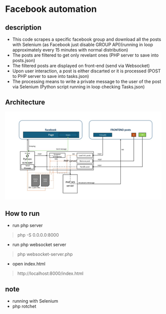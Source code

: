 # Facebook automation
## description
* This code scrapes a specific facebook group and download all the posts with Selenium (as Facebook just disable GROUP API)(running in loop approximately every 15 minutes with normal distribution)
* The posts are filtered to get only revelant ones (PHP server to save into posts.json)
* The filtered posts are displayed on front-end (send via Websocket)
* Upon user interaction, a post is either discarted or it is processed (POST to PHP server to save into tasks.json)
* The processing means to write a private message to the user of the post via Selenium (Python script running in loop checking Tasks.json)

## Architecture
![Alt text](architecture.jpg "Architecture")

## How to run
* run php server
> php -S 0.0.0.0:8000
* run php websocket server
> php websocket-server.php
* open index.html
> http://localhost:8000/index.html

## note
* running with Selenium
* php rotchet

